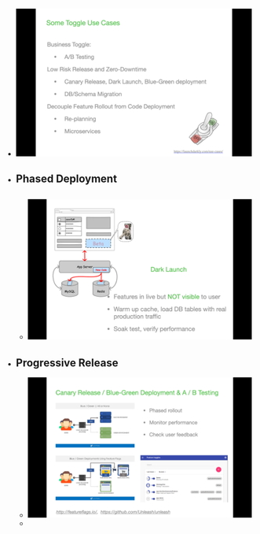 - ![image.png](../assets/image_1677734868892_0.png)
- ## Phased Deployment
	- ![image.png](../assets/image_1677735147368_0.png)
		-
- ## Progressive Release
	- ![image.png](../assets/image_1677735038987_0.png)
	-